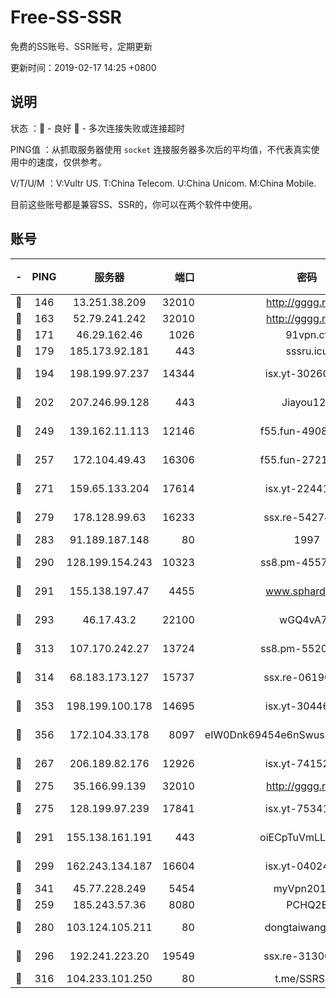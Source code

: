 # Free-SS-SSR

免费的SS账号、SSR账号，定期更新

更新时间：2019-02-17 14:25 +0800

## 说明

状态     ：🙂 - 良好 🙁 - 多次连接失败或连接超时

PING值   ：从抓取服务器使用 `socket` 连接服务器多次后的平均值，不代表真实使用中的速度，仅供参考。

V/T/U/M  ：V:Vultr US. T:China Telecom. U:China Unicom. M:China Mobile.

目前这些账号都是兼容SS、SSR的，你可以在两个软件中使用。

## 账号

|-|PING|服务器|端口|密码|加密方式|区域|V/T/U/M|
|:----:|:----:|:-----:|-----:|:----:|:----:|:----:|:----:|
|🙂|146|13.251.38.209|32010|http://gggg.rocks|chacha20|SG|8↓/10↑/9↑/10↑|
|🙂|163|52.79.241.242|32010|http://gggg.rocks|chacha20|KR|10↑/10↑/10↑/10↑|
|🙂|171|46.29.162.46|1026|91vpn.cf|rc4-md5|RU|9↑/9↑/9↑/10↑|
|🙂|179|185.173.92.181|443|sssru.icu|rc4-md5|RU|10↑/9↑/8↑/9↑|
|🙂|194|198.199.97.237|14344|isx.yt-30260527|aes-256-cfb|US|10↑/10↑/10↑/10↑|
|🙂|202|207.246.99.128|443|Jiayou123|aes-256-cfb|US|9↑/10↑/10↑/10↑|
|🙂|249|139.162.11.113|12146|f55.fun-49081960|aes-256-cfb|SG|10↑/10↑/10↑/10↑|
|🙂|257|172.104.49.43|16306|f55.fun-27213111|aes-256-cfb|SG|10↑/10↑/10↑/10↑|
|🙂|271|159.65.133.204|17614|isx.yt-22441649|aes-256-cfb|SG|10↑/10↑/10↑/10↑|
|🙂|279|178.128.99.63|16233|ssx.re-54274475|aes-256-cfb|SG|10↑/10↑/10↑/10↑|
|🙂|283|91.189.187.148|80|1997|chacha20|US|9↑/10↑/10↑/10↑|
|🙂|290|128.199.154.243|10323|ss8.pm-45572550|aes-256-cfb|SG|10↑/10↑/10↑/10↑|
|🙂|291|155.138.197.47|4455|www.sphard.com|aes-256-cfb|US|9↑/10↑/10↑/9↑|
|🙂|293|46.17.43.2|22100|wGQ4vA7D|aes-256-gcm|RU|4↑/10↑/10↑/10↑|
|🙂|313|107.170.242.27|13724|ss8.pm-55209281|aes-256-cfb|US|8↑/10↑/10↑/10↑|
|🙂|314|68.183.173.127|15737|ssx.re-06190074|aes-256-cfb|US|10↑/10↑/10↑/10↑|
|🙂|353|198.199.100.178|14695|isx.yt-30446613|aes-256-cfb|US|10↑/10↑/10↑/10↑|
|🙂|356|172.104.33.178|8097|eIW0Dnk69454e6nSwuspv9DmS201tQ0D|aes-256-cfb|SG|10↑/10↑/10↑/10↑|
|🙂|267|206.189.82.176|12926|isx.yt-74152672|aes-256-cfb|SG|10↑/10↑/10↑/10↑|
|🙂|275|35.166.99.139|32010|http://gggg.rocks|chacha20|US|8↑/10↑/9↑/10↑|
|🙂|275|128.199.97.239|17841|isx.yt-75341439|aes-256-cfb|SG|10↑/10↑/10↑/10↑|
|🙂|291|155.138.161.191|443|oiECpTuVmLLxk4Ts|aes-256-cfb|US|7↑/10↑/10↑/10↑|
|🙂|299|162.243.134.187|16604|isx.yt-04024645|aes-256-cfb|US|10↑/10↑/10↑/10↑|
|🙂|341|45.77.228.249|5454|myVpn2019[]|rc4-md5|GB|10↑/10↑/10↑/10↑|
|🙂|259|185.243.57.36|8080|PCHQ2E|rc4-md5|US|9↑/9↑/9↑/9↑|
|🙂|280|103.124.105.211|80|dongtaiwang.com|aes-256-cfb|US|10↑/10↑/10↑/10↑|
|🙂|296|192.241.223.20|19549|ssx.re-31306029|aes-256-cfb|US|10↑/10↑/10↑/10↑|
|🙂|316|104.233.101.250|80|t.me/SSRSUB|rc4-md5|CA|10↑/9↓/10↑/10↑|

